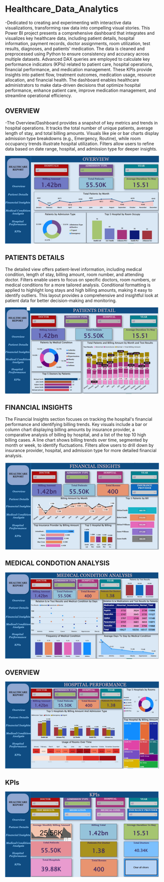 # Healthcare_Data_Analytics

-Dedicated to creating and experimenting with interactive data visualizations, transforming raw data into compelling visual stories.
This Power BI project presents a comprehensive dashboard that integrates and visualizes key healthcare data, including patient details, hospital information, payment records, doctor assignments, room utilization, test results, diagnoses, and patients' medication. The data is cleaned and preprocessed using Python to ensure consistency and accuracy across multiple datasets. Advanced DAX queries are employed to calculate key performance indicators (KPIs) related to patient care, hospital operations, financial performance, and medication management. These KPIs provide insights into patient flow, treatment outcomes, medication usage, resource allocation, and financial health. The dashboard enables healthcare administrators to make data-driven decisions that optimize hospital performance, enhance patient care, improve medication management, and streamline operational efficiency.

## OVERVIEW
-The Overview/Dashboard provides a snapshot of key metrics and trends in hospital operations. It tracks the total number of unique patients, average length of stay, and total billing amounts. Visuals like pie or bar charts display admission type breakdowns (e.g., Emergency, Routine), while room occupancy trends illustrate hospital utilization. Filters allow users to refine data based on date range, hospital, and admission type for deeper insights.


![OVERVIEW](images/healthcare_1.JPG)

## PATIENTS DETAILS

The detailed view offers patient-level information, including medical condition, length of stay, billing amount, room number, and attending doctor. Filters enable users to focus on specific doctors, room numbers, or medical conditions for a more tailored analysis. Conditional formatting is applied to highlight long stays and high billing amounts, making it easy to identify outliers. This layout provides a comprehensive and insightful look at patient data for better decision-making and monitoring.

![OVERVIEW](images/healthcare_2.JPG)
## FINANCIAL INSIGHTS

The Financial Insights section focuses on tracking the hospital's financial performance and identifying billing trends. Key visuals include a bar or column chart displaying billing amounts by insurance provider, a comparative analysis of billing by hospital, and a list of the top 10 high billing cases. A line chart shows billing trends over time, segmented by month or week, to identify fluctuations. Filters allow users to drill down by insurance provider, hospital, and admission type for more detailed financial analysis.


![OVERVIEW](images/healthcare_3.JPG)
## MEDICAL CONDOTION ANALYSIS


![OVERVIEW](images/healthcare_4.JPG)
## OVERVIEW


![OVERVIEW](images/healthcare_5.JPG)
## KPIs

![OVERVIEW](images/healthcare_6.JPG)

